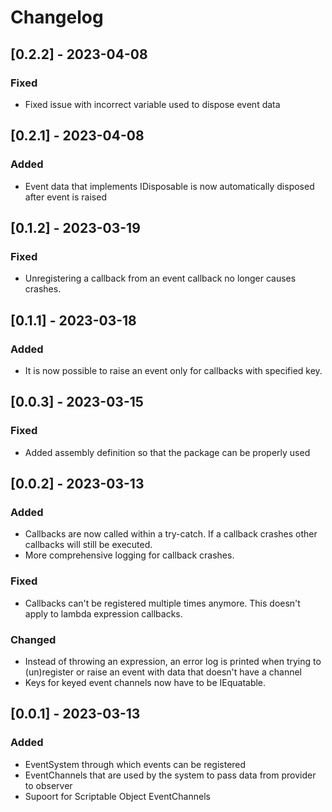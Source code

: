 # Changelog

## [0.2.2] - 2023-04-08

### Fixed
- Fixed issue with incorrect variable used to dispose event data

## [0.2.1] - 2023-04-08

### Added
- Event data that implements IDisposable is now automatically disposed after event is raised

## [0.1.2] - 2023-03-19

### Fixed
- Unregistering a callback from an event callback no longer causes crashes.

## [0.1.1] - 2023-03-18

### Added
- It is now possible to raise an event only for callbacks with specified key.

## [0.0.3] - 2023-03-15

### Fixed
- Added assembly definition so that the package can be properly used

## [0.0.2] - 2023-03-13

### Added
- Callbacks are now called within a try-catch. If a callback crashes other callbacks will still be executed.
- More comprehensive logging for callback crashes.

### Fixed
- Callbacks can't be registered multiple times anymore. This doesn't apply to lambda expression callbacks.

### Changed
- Instead of throwing an expression, an error log is printed when trying to (un)register or raise an event with data that doesn't have a channel
- Keys for keyed event channels now have to be IEquatable.

## [0.0.1] - 2023-03-13

### Added
- EventSystem through which events can be registered
- EventChannels that are used by the system to pass data from provider to observer
- Supoort for Scriptable Object EventChannels